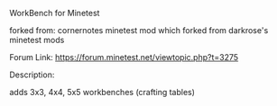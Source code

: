 WorkBench for Minetest

forked from: cornernotes minetest mod which forked from darkrose's minetest mods

Forum Link: https://forum.minetest.net/viewtopic.php?t=3275

Description:

adds 3x3, 4x4, 5x5 workbenches (crafting tables)
